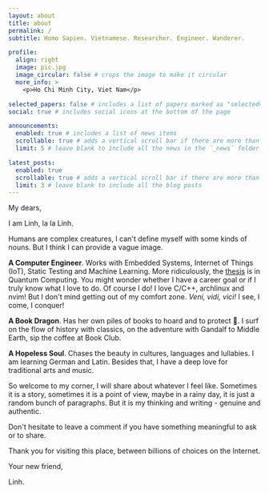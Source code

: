 ```yaml
---
layout: about
title: about
permalink: /
subtitle: Homo Sapien. Vietnamese. Researcher. Engineer. Wanderer.

profile:
  align: right
  image: pic.jpg
  image_circular: false # crops the image to make it circular
  more_info: >
    <p>Ho Chi Minh City, Viet Nam</p>

selected_papers: false # includes a list of papers marked as "selected={true}"
social: true # includes social icons at the bottom of the page

announcements:
  enabled: true # includes a list of news items
  scrollable: true # adds a vertical scroll bar if there are more than 3 news items
  limit: 5 # leave blank to include all the news in the `_news` folder

latest_posts:
  enabled: true
  scrollable: true # adds a vertical scroll bar if there are more than 3 new posts items
  limit: 3 # leave blank to include all the blog posts
---
```


My dears,

I am Linh, la la Linh.

Humans are complex creatures, I can't define myself with some kinds of nouns. But I think I can provide a vague image.

**A Computer Engineer**. Works with Embedded Systems, Internet of Things (IoT), Static Testing and Machine Learning. More ridiculously, the [thesis](vtrhttps://github.com/vtrnnhlinh/thesis/blob/main/HK242_264_DATN_LVTN_Finish_2111654_2110610.pdf) is in Quantum Computing. You might wonder whether I have a career goal or if I truly know what I love to do. Of course I do! I love C/C++, archlinux and nvim! But I don't mind getting out of my comfort zone. *Veni, vidi, vici!* I see, I come, I conquer!

**A Book Dragon**. Has her own piles of books to hoard and to protect :dragon_face:. I surf on the flow of history with classics, on the adventure with Gandalf to Middle Earth, sip the coffee at Book Club.

**A Hopeless Soul**. Chases the beauty in cultures, languages and lullabies. I am learning German and Latin. Besides that, I have a deep love for traditional arts and music.

So welcome to my corner, I will share about whatever I feel like. Sometimes it is a story, sometimes it is a point of view, maybe in a rainy day, it is just a random bunch of paragraphs. But it is my thinking and writing - genuine and authentic.

Don't hesitate to leave a comment if you have something meaningful to ask or to share.

Thank you for visiting this place, between billions of choices on the Internet.

Your new friend,

Linh.
